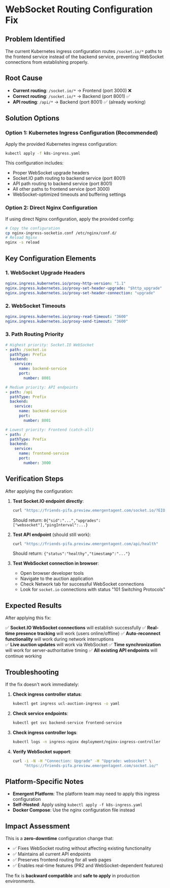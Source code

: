 # WebSocket Routing Configuration Fix

## Problem Identified
The current Kubernetes ingress configuration routes `/socket.io/*` paths to the frontend service instead of the backend service, preventing WebSocket connections from establishing properly.

## Root Cause
- **Current routing**: `/socket.io/*` → Frontend (port 3000) ❌
- **Correct routing**: `/socket.io/*` → Backend (port 8001) ✅
- **API routing**: `/api/*` → Backend (port 8001) ✅ (already working)

## Solution Options

### Option 1: Kubernetes Ingress Configuration (Recommended)

Apply the provided Kubernetes ingress configuration:

```bash
kubectl apply -f k8s-ingress.yaml
```

This configuration includes:
- Proper WebSocket upgrade headers
- Socket.IO path routing to backend service (port 8001)
- API path routing to backend service (port 8001)
- All other paths to frontend service (port 3000)
- WebSocket-optimized timeouts and buffering settings

### Option 2: Direct Nginx Configuration

If using direct Nginx configuration, apply the provided config:

```bash
# Copy the configuration
cp nginx-ingress-socketio.conf /etc/nginx/conf.d/
# Reload Nginx
nginx -s reload
```

## Key Configuration Elements

### 1. WebSocket Upgrade Headers
```yaml
nginx.ingress.kubernetes.io/proxy-http-version: "1.1"
nginx.ingress.kubernetes.io/proxy-set-header-upgrade: "$http_upgrade"
nginx.ingress.kubernetes.io/proxy-set-header-connection: "upgrade"
```

### 2. WebSocket Timeouts
```yaml
nginx.ingress.kubernetes.io/proxy-read-timeout: "3600"
nginx.ingress.kubernetes.io/proxy-send-timeout: "3600"
```

### 3. Path Routing Priority
```yaml
# Highest priority: Socket.IO WebSocket
- path: /socket.io
  pathType: Prefix
  backend:
    service:
      name: backend-service
      port:
        number: 8001

# Medium priority: API endpoints  
- path: /api
  pathType: Prefix
  backend:
    service:
      name: backend-service
      port:
        number: 8001

# Lowest priority: Frontend (catch-all)
- path: /
  pathType: Prefix
  backend:
    service:
      name: frontend-service
      port:
        number: 3000
```

## Verification Steps

After applying the configuration:

1. **Test Socket.IO endpoint directly**:
   ```bash
   curl "https://friends-pifa.preview.emergentagent.com/socket.io/?EIO=4&transport=polling"
   ```
   Should return: `0{"sid":"...","upgrades":["websocket"],"pingInterval":...}`

2. **Test API endpoint** (should still work):
   ```bash
   curl "https://friends-pifa.preview.emergentagent.com/api/health"
   ```
   Should return: `{"status":"healthy","timestamp":"..."}`

3. **Test WebSocket connection in browser**:
   - Open browser developer tools
   - Navigate to the auction application
   - Check Network tab for successful WebSocket connections
   - Look for `socket.io` connections with status "101 Switching Protocols"

## Expected Results

After applying this fix:

✅ **Socket.IO WebSocket connections** will establish successfully
✅ **Real-time presence tracking** will work (users online/offline)
✅ **Auto-reconnect functionality** will work during network interruptions  
✅ **Live auction updates** will work via WebSocket
✅ **Time synchronization** will work for server-authoritative timing
✅ **All existing API endpoints** will continue working

## Troubleshooting

If the fix doesn't work immediately:

1. **Check ingress controller status**:
   ```bash
   kubectl get ingress ucl-auction-ingress -o yaml
   ```

2. **Check service endpoints**:
   ```bash
   kubectl get svc backend-service frontend-service
   ```

3. **Check ingress controller logs**:
   ```bash
   kubectl logs -n ingress-nginx deployment/nginx-ingress-controller
   ```

4. **Verify WebSocket support**:
   ```bash
   curl -i -N -H "Connection: Upgrade" -H "Upgrade: websocket" \
        "https://friends-pifa.preview.emergentagent.com/socket.io/"
   ```

## Platform-Specific Notes

- **Emergent Platform**: The platform team may need to apply this ingress configuration
- **Self-Hosted**: Apply using `kubectl apply -f k8s-ingress.yaml`
- **Docker Compose**: Use the nginx configuration file instead

## Impact Assessment

This is a **zero-downtime** configuration change that:
- ✅ Fixes WebSocket routing without affecting existing functionality
- ✅ Maintains all current API endpoints
- ✅ Preserves frontend routing for all web pages
- ✅ Enables real-time features (PR2 and WebSocket-dependent features)

The fix is **backward compatible** and **safe to apply** in production environments.